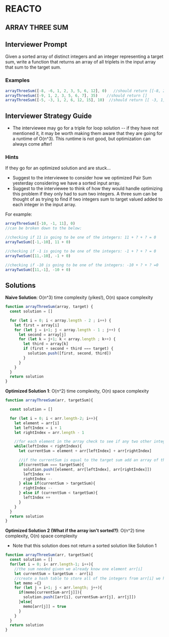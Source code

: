 # REACTO

## ARRAY THREE SUM
## Interviewer Prompt
Given a sorted array of distinct integers and an integer representing a target sum, write a function that returns an array of all triplets in the input array that sum to the target sum.


### Examples

```javascript
arrayThreeSum([-8, -6, 1, 2, 3, 5, 6, 12], 0)   //should return [[-8, 2, 6], [-8, 3, 5], [-6, 1, 5]]
arrayThreeSum([-9, 1, 2, 3, 5, 6, 7], 35)    //should return []
arrayThreeSum([-5, -3, 1, 2, 6, 12, 15], 10)  //should return [[ -3, 1, 12 ]]
```

## Interviewer Strategy Guide
- The interviewee may go for a triple for loop solution -- if they have not mentioned it, it may be worth making them aware that they are going for a runtime of O(n^3). This runtime is not good, but optimization can always come after!


### Hints

If they go for an optimized solution and are stuck...
- Suggest to the interviewee to consider how we optimized Pair Sum yesterday considering we have a sorted input array.
- Suggest to the interviewee to think of how they would handle optimizing this problem if they only had to sum two integers.  A three sum can be thought of as trying to find if two integers sum to target valued added to each integer in the input array.

For example:
```javascript
arrayThreeSum([-10, -1, 11], 0) 
//can be broken down to the below:

//checking if 11 is going to be one of the integers: 11 + ? + ? = 0
arrayTwoSum([-1,-10], 11 + 0)

//checking if -1 is going to be one of the integers: -1 + ? + ? = 0
arrayTwoSum([11,-10], -1 + 0)

//checking if -10 is going to be one of the integers: -10 + ? + ? =0
arrayTwoSum([11,-1], -10 + 0)
```

## Solutions

**Naive Solution**: O(n^3) time complexity (yikes!), O(n) space complexity
```javascript
function arrayThreeSum(array, target) {
  const solution = []

  for (let i = 0; i < array.length - 2 ; i++) {
    let first = array[i]
    for (let j = i+1; j < array.length - 1 ; j++) {
      let second = array[j]
      for (let k = j+1; k < array.length ; k++) {
        let third = array[k]
        if (first + second + third === target) {
          solution.push([first, second, third])
        }
      }
    }
  }
  return solution
}
```

**Optimized Solution 1**: O(n^2) time complexity, O(n) space complexity
```javascript
function arrayThreeSum(arr, targetSum){

  const solution = []

  for (let i = 0; i < arr.length-2; i++){
    let element = arr[i]
    let leftIndex = i + 1
    let rightIndex = arr.length - 1

    //for each element in the array check to see if any two other integers in the array add to the target sum
    while(leftIndex < rightIndex){
      let currentSum = element + arr[leftIndex] + arr[rightIndex]

      //if the currentSum is equal to the target sum add an array of those 3 integers to the solution array
      if(currentSum === targetSum){
        solution.push([element, arr[leftIndex], arr[rightIndex]])
        leftIndex ++
        rightIndex --
      } else if(currentSum > targetSum){
        rightIndex --
      } else if (currentSum < targetSum){
        leftIndex ++
      }
    }
  }
  return solution
}
```


**Optimized Solution 2 (What if the array isn't sorted?)**: O(n^2) time complexity, O(n) space complexity
- Note that this solution does not return a sorted solution like Solution 1

```javascript
function arrayThreeSum(arr, targetSum){
  const solution = []
  for(let i = 0; i< arr.length-1; i++){
    //the sum needed given we already know one element arr[i]
    let currentSum = targetSum - arr[i]
    //create a hash table to store all of the integers from arr[i] we have tried
    let memo ={}
    for (let j = i+1; j < arr.length; j++){
      if(memo[currentSum-arr[j]]){
        solution.push([arr[i], currentSum-arr[j], arr[j]])
      }else{
        memo[arr[j]] = true
      }
    }
  }
  return solution
}
```
